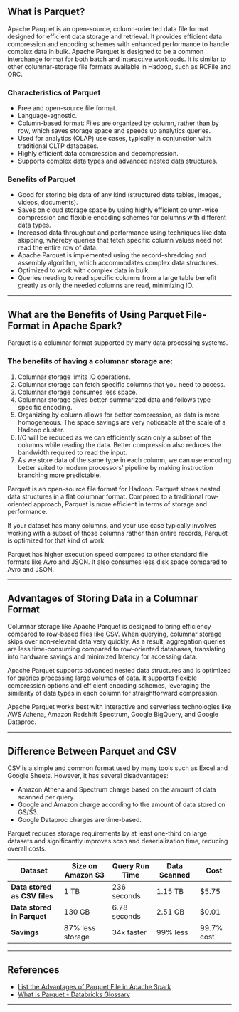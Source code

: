
## What is Parquet?

Apache Parquet is an open-source, column-oriented data file format designed for efficient data storage and retrieval. It provides efficient data compression and encoding schemes with enhanced performance to handle complex data in bulk. Apache Parquet is designed to be a common interchange format for both batch and interactive workloads. It is similar to other columnar-storage file formats available in Hadoop, such as RCFile and ORC.

### Characteristics of Parquet
- Free and open-source file format.
- Language-agnostic.
- Column-based format: Files are organized by column, rather than by row, which saves storage space and speeds up analytics queries.
- Used for analytics (OLAP) use cases, typically in conjunction with traditional OLTP databases.
- Highly efficient data compression and decompression.
- Supports complex data types and advanced nested data structures.

### Benefits of Parquet
- Good for storing big data of any kind (structured data tables, images, videos, documents).
- Saves on cloud storage space by using highly efficient column-wise compression and flexible encoding schemes for columns with different data types.
- Increased data throughput and performance using techniques like data skipping, whereby queries that fetch specific column values need not read the entire row of data.
- Apache Parquet is implemented using the record-shredding and assembly algorithm, which accommodates complex data structures. 
- Optimized to work with complex data in bulk.
- Queries needing to read specific columns from a large table benefit greatly as only the needed columns are read, minimizing IO.

---

## What are the Benefits of Using Parquet File-Format in Apache Spark?

Parquet is a columnar format supported by many data processing systems.

### The benefits of having a columnar storage are:
1. Columnar storage limits IO operations.
2. Columnar storage can fetch specific columns that you need to access.
3. Columnar storage consumes less space.
4. Columnar storage gives better-summarized data and follows type-specific encoding.
5. Organizing by column allows for better compression, as data is more homogeneous. The space savings are very noticeable at the scale of a Hadoop cluster.
6. I/O will be reduced as we can efficiently scan only a subset of the columns while reading the data. Better compression also reduces the bandwidth required to read the input.
7. As we store data of the same type in each column, we can use encoding better suited to modern processors’ pipeline by making instruction branching more predictable.

Parquet is an open-source file format for Hadoop. Parquet stores nested data structures in a flat columnar format. Compared to a traditional row-oriented approach, Parquet is more efficient in terms of storage and performance.

If your dataset has many columns, and your use case typically involves working with a subset of those columns rather than entire records, Parquet is optimized for that kind of work.

Parquet has higher execution speed compared to other standard file formats like Avro and JSON. It also consumes less disk space compared to Avro and JSON.

---

## Advantages of Storing Data in a Columnar Format
Columnar storage like Apache Parquet is designed to bring efficiency compared to row-based files like CSV. When querying, columnar storage skips over non-relevant data very quickly. As a result, aggregation queries are less time-consuming compared to row-oriented databases, translating into hardware savings and minimized latency for accessing data.

Apache Parquet supports advanced nested data structures and is optimized for queries processing large volumes of data. It supports flexible compression options and efficient encoding schemes, leveraging the similarity of data types in each column for straightforward compression.

Apache Parquet works best with interactive and serverless technologies like AWS Athena, Amazon Redshift Spectrum, Google BigQuery, and Google Dataproc.

---

## Difference Between Parquet and CSV
CSV is a simple and common format used by many tools such as Excel and Google Sheets. However, it has several disadvantages:

- Amazon Athena and Spectrum charge based on the amount of data scanned per query.
- Google and Amazon charge according to the amount of data stored on GS/S3.
- Google Dataproc charges are time-based.

Parquet reduces storage requirements by at least one-third on large datasets and significantly improves scan and deserialization time, reducing overall costs.

| Dataset                        | Size on Amazon S3 | Query Run Time | Data Scanned | Cost       |
|--------------------------------|-------------------|----------------|--------------|------------|
| **Data stored as CSV files**   | 1 TB              | 236 seconds    | 1.15 TB      | $5.75      |
| **Data stored in Parquet**     | 130 GB            | 6.78 seconds   | 2.51 GB      | $0.01      |
| **Savings**                    | 87% less storage  | 34x faster     | 99% less     | 99.7% cost |

---

## References
- [List the Advantages of Parquet File in Apache Spark](https://data-flair.training/forums/topic/list-the-advantage-of-parquet-file-in-apache-spark/)
- [What is Parquet - Databricks Glossary](https://databricks.com/glossary/what-is-parquet)

---